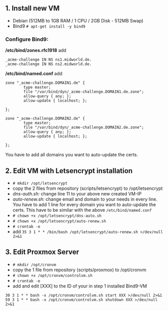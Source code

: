 ## 1. Install new VM
- Debian (512MB to 1GB RAM / 1 CPU / 2GB Disk - 512MB Swap)
- Bind9 `# apt-get install -y bind9`

### Configure Bind9:

**/etc/bind/zones.rfc1918** add

```
_acme-challenge IN NS ns1.midworld.de.
_acme-challenge IN NS ns2.midworld.de.
```

**/etc/bind/named.conf** add

```
zone "_acme-challenge.DOMAIN1.de" {
        type master;
        file "/var/bind/dyn/_acme-challenge.DOMAIN1.de.zone";
        allow-query { any; };
        allow-update { localhost; };
        
};

zone "_acme-challenge.DOMAIN2.de" {
        type master;
        file "/var/bind/dyn/_acme-challenge.DOMAIN2.de.zone";
        allow-query { any; };
        allow-update { localhost; };
        
};
```
You have to add all domains you want to auto-update the certs.

## 2. Edit VM with Letsencrypt installation

- `# mkdir /opt/letsencrypt`
- copy the 2 files from repository (scripts/letsencrypt) to /opt/letsencrypt
- *dns-auth.sh:* change line 11 to your above new created VM-IP
- *auto-renew.sh:* change email and domain to your needs in every line. You have to add 1 line for every domain you want to auto-update the certs. This have to be similar with the above `/etc/bind/named.conf`
- `# chown +x /opt/letsencrypt/dns-auto.sh`
- `# chown +x /opt/letsencrypt/auto-renew.sh`
- `# crontab -e`
- add `35 3 1 * * /bin/bash /opt/letsencrypt/auto-renew.sh >/dev/null 2>&1`

## 3. Edit Proxmox Server

- `# mkdir /opt/cronvm`
- copy the 1 file from repository (scripts/proxmox) to /opt/cronvm
- `# chown +x /opt/cronvm/controlvm.sh`
- `# crontab -e`
- add and edit [XXX] to the ID of your in step 1 installed Bind9-VM
```
30 3 1 * * bash -x /opt/cronvm/controlvm.sh start XXX >/dev/null 2>&1
59 3 1 * * bash -x /opt/cronvm/controlvm.sh shutdown XXX >/dev/null 2>&1
```
